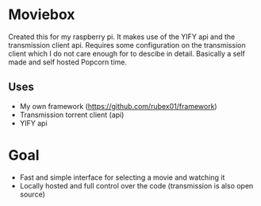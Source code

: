# Moviebox
Created this for my raspberry pi. It makes use of the YIFY api and the transmission client api. Requires some configuration on the transmission client which I do not care enough for to descibe in detail. Basically a self made and self hosted Popcorn time.

## Uses
- My own framework (https://github.com/rubex01/framework)
- Transmission torrent client (api)
- YIFY api

# Goal
- Fast and simple interface for selecting a movie and watching it
- Locally hosted and full control over the code (transmission is also open source)
